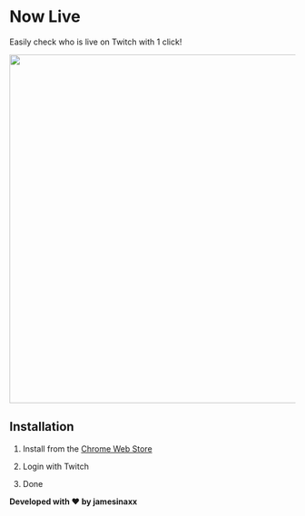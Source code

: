 # Now Live

Easily check who is live on Twitch with 1 click!



<img src="file:///C:/1dev/Extensions/NowLive/NowLive/public/screenshots/Dark%20Resized.jpg" title="" alt="" width="615">



## Installation

1. Install from the [Chrome Web Store](https://chrome.google.com/webstore/detail/now-live/fonhghodpbmhkkccljcjkpjjooehflpk)

2. Login with Twitch

3. Done



**Developed with ❤️ by jamesinaxx**
